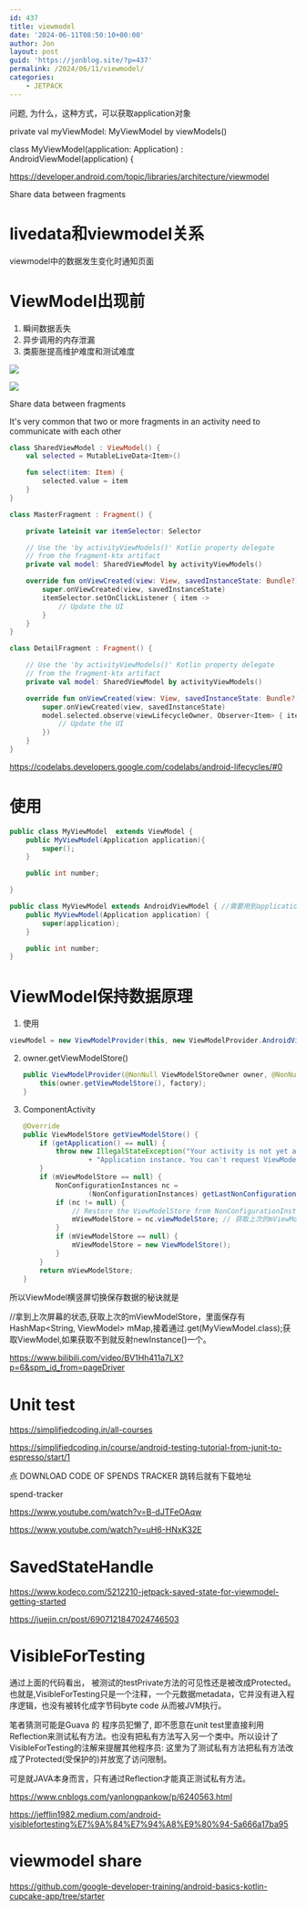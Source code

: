 ```yaml
---
id: 437
title: viewmodel
date: '2024-06-11T08:50:10+00:00'
author: Jon
layout: post
guid: 'https://jonblog.site/?p=437'
permalink: /2024/06/11/viewmodel/
categories:
    - JETPACK
---
```




问题, 为什么，这种方式，可以获取application对象

 private val myViewModel: MyViewModel by viewModels()

class MyViewModel(application: Application) : AndroidViewModel(application) {

https://developer.android.com/topic/libraries/architecture/viewmodel

Share data between fragments

# livedata和viewmodel关系

viewmodel中的数据发生变化时通知页面

# ViewModel出现前

1. 瞬间数据丢失
2. 异步调用的内存泄漏
3. 类膨胀提高维护难度和测试难度

![](https://raw.githubusercontent.com/BlogForMe/ImageServer/main/viewmodel/2021-08-02_8.14_viewmodel.png)

![](https://raw.githubusercontent.com/BlogForMe/ImageServer/main/viewmodel/2021-08-02_8.18_viewmodel.png)

Share data between fragments

It's very common that two or more fragments in an activity need to communicate with each other

```kotlin
class SharedViewModel : ViewModel() {
    val selected = MutableLiveData<Item>()

    fun select(item: Item) {
        selected.value = item
    }
}

class MasterFragment : Fragment() {

    private lateinit var itemSelector: Selector

    // Use the 'by activityViewModels()' Kotlin property delegate
    // from the fragment-ktx artifact
    private val model: SharedViewModel by activityViewModels()

    override fun onViewCreated(view: View, savedInstanceState: Bundle?) {
        super.onViewCreated(view, savedInstanceState)
        itemSelector.setOnClickListener { item ->
            // Update the UI
        }
    }
}

class DetailFragment : Fragment() {

    // Use the 'by activityViewModels()' Kotlin property delegate
    // from the fragment-ktx artifact
    private val model: SharedViewModel by activityViewModels()

    override fun onViewCreated(view: View, savedInstanceState: Bundle?) {
        super.onViewCreated(view, savedInstanceState)
        model.selected.observe(viewLifecycleOwner, Observer<Item> { item ->
            // Update the UI
        })
    }
}
```

https://codelabs.developers.google.com/codelabs/android-lifecycles/#0

# 使用

```java
public class MyViewModel  extends ViewModel { 
    public MyViewModel(Application application){
        super();
    }

    public int number;

}

public class MyViewModel extends AndroidViewModel { //需要用到application就用AndroidViewModel
    public MyViewModel(Application application) {
        super(application);
    }

    public int number;
}
```

# ViewModel保持数据原理

1. 使用

```java
viewModel = new ViewModelProvider(this, new ViewModelProvider.AndroidViewModelFactory(getApplication())).get(MyViewModel.class);
```

2. owner.getViewModelStore()
   
   ```java
   public ViewModelProvider(@NonNull ViewModelStoreOwner owner, @NonNull Factory factory) {
       this(owner.getViewModelStore(), factory);
   }
   ```

3. ComponentActivity
   
   ```java
   @Override
   public ViewModelStore getViewModelStore() {
       if (getApplication() == null) {
           throw new IllegalStateException("Your activity is not yet attached to the "
                   + "Application instance. You can't request ViewModel before onCreate call.");
       }
       if (mViewModelStore == null) {
           NonConfigurationInstances nc =
                   (NonConfigurationInstances) getLastNonConfigurationInstance(); //拿到上次屏幕的状态
           if (nc != null) {
               // Restore the ViewModelStore from NonConfigurationInstances
               mViewModelStore = nc.viewModelStore; // 获取上次的mViewModelStore，里面保存有HashMap<String, ViewModel> mMap
           }
           if (mViewModelStore == null) {
               mViewModelStore = new ViewModelStore();
           }
       }
       return mViewModelStore;
   }
   ```

所以ViewModel横竖屏切换保存数据的秘诀就是

//拿到上次屏幕的状态,获取上次的mViewModelStore，里面保存有HashMap<String, ViewModel> mMap,接着通过.get(MyViewModel.class);获取ViewModel,如果获取不到就反射newInstance()一个。

https://www.bilibili.com/video/BV1Hh411a7LX?p=6&spm_id_from=pageDriver

# Unit test

https://simplifiedcoding.in/all-courses

https://simplifiedcoding.in/course/android-testing-tutorial-from-junit-to-espresso/start/1

点 DOWNLOAD CODE OF SPENDS TRACKER 跳转后就有下载地址

 spend-tracker

https://www.youtube.com/watch?v=B-dJTFeOAqw

https://www.youtube.com/watch?v=uH6-HNxK32E

# SavedStateHandle

https://www.kodeco.com/5212210-jetpack-saved-state-for-viewmodel-getting-started

https://juejin.cn/post/6907121847024746503

# VisibleForTesting

通过上面的代码看出， 被测试的testPrivate方法的可见性还是被改成Protected。也就是,VisibleForTesting只是一个注释，一个元数据metadata，它并没有进入程序逻辑，也没有被转化成字节码byte code 从而被JVM执行。

笔者猜测可能是Guava 的 程序员犯懒了, 即不愿意在unit test里直接利用Reflection来测试私有方法。也没有把私有方法写入另一个类中。所以设计了VisibleForTesting的注解来提醒其他程序员: 这里为了测试私有方法把私有方法改成了Protected(受保护的)并放宽了访问限制。

可是就JAVA本身而言，只有通过Reflection才能真正测试私有方法。

https://www.cnblogs.com/yanlongpankow/p/6240563.html

https://jefflin1982.medium.com/android-visiblefortesting%E7%9A%84%E7%94%A8%E9%80%94-5a666a17ba95

# viewmodel share

https://github.com/google-developer-training/android-basics-kotlin-cupcake-app/tree/starter